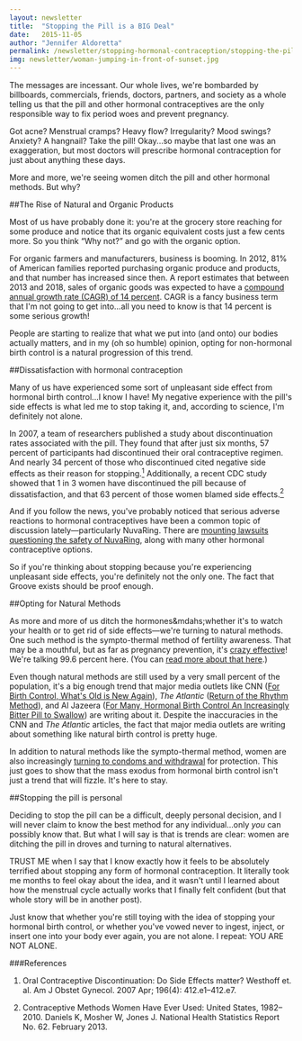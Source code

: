 ```yaml
---
layout: newsletter
title:  "Stopping the Pill is a BIG Deal"
date:   2015-11-05
author: "Jennifer Aldoretta"
permalink: /newsletter/stopping-hormonal-contraception/stopping-the-pill-is-a-big-deal/
img: newsletter/woman-jumping-in-front-of-sunset.jpg
---
```


The messages are incessant. Our whole lives, we're bombarded by billboards, commercials, friends, doctors, partners, and society as a whole telling us that the pill and other hormonal contraceptives are the only responsible way to fix period woes and prevent pregnancy. 

Got acne? Menstrual cramps? Heavy flow? Irregularity? Mood swings? Anxiety? A hangnail? Take the pill! Okay...so maybe that last one was an exaggeration, but most doctors will prescribe hormonal contraception for just about anything these days.

More and more, we're seeing women ditch the pill and other hormonal methods. But why?

##The Rise of Natural and Organic Products

Most of us have probably done it: you're at the grocery store reaching for some produce and notice that its organic equivalent costs just a few cents more. So you think “Why not?” and go with the organic option.

For organic farmers and manufacturers, business is booming. In 2012, 81% of American families reported purchasing organic produce and products, and that number has increased since then. A report estimates that between 2013 and 2018, sales of organic goods was expected to have a <a class="text-link" target="_blank" href="http://www.foodnavigator-usa.com/Markets/US-organic-food-market-to-grow-14-from-2013-18">compound annual growth rate (CAGR) of 14 percent</a>. CAGR is a fancy business term that I'm not going to get into...all you need to know is that 14 percent is some serious growth! 

People are starting to realize that what we put into (and onto) our bodies actually matters, and in my (oh so humble) opinion, opting for non-hormonal birth control is a natural progression of this trend. 

##Dissatisfaction with hormonal contraception

Many of us have experienced some sort of unpleasant side effect from hormonal birth control...I know I have! My negative experience with the pill's side effects is what led me to stop taking it, and, according to science, I'm definitely not alone.

In 2007, a team of researchers published a study about discontinuation rates associated with the pill. They found that after just six months, 57 percent of participants had discontinued their oral contraceptive regimen. And nearly 34 percent of those who discontinued cited negative side effects as their reason for stopping.<a class="text-link" href="#references"><sup>1</sup></a> Additionally, a recent CDC study showed that 1 in 3 women have discontinued the pill because of dissatisfaction, and that 63 percent of those women blamed side effects.<a class="text-link" href="#references"><sup>2</sup></a>

And if you follow the news, you've probably noticed that serious adverse reactions to hormonal contraceptives have been a common topic of discussion lately&mdash;particularly NuvaRing. There are <a class="text-link" target="_blank" href="http://www.npr.org/sections/health-shots/2014/02/09/273145327/nuvaring-contraceptive-settlement-leaves-women-weighing-risks">mounting lawsuits questioning the safety of NuvaRing</a>, along with many other hormonal contraceptive options.

So if you're thinking about stopping because you're experiencing unpleasant side effects, you're definitely not the only one. The fact that Groove exists should be proof enough.

##Opting for Natural Methods

As more and more of us ditch the hormones&mdahs;whether it's to watch your health or to get rid of side effects&mdash;we're turning to natural methods. One such method is the sympto-thermal method of fertility awareness. That may be a mouthful, but as far as pregnancy prevention, it's <a class="text-link" target="_blank" href="http://humrep.oxfordjournals.org/content/22/5/1310.long">crazy effective</a>! We're talking 99.6 percent here. (You can <a class="text-link" target="_blank" href="http://www.readytogroove.com/blog/2015/01/16/the-sympto-thermal-method-of-fertility-awareness-an-overview/">read more about that here</a>.)

Even though natural methods are still used by a very small percent of the population, it's a big enough trend that major media outlets like CNN (<a class="text-link" target="_blank" href="http://www.cnn.com/2015/01/08/health/fertility-awareness-methods/">For Birth Control, What's Old is New Again</a>), *The Atlantic* (<a class="text-link" target="_blank" href="http://www.theatlantic.com/health/archive/2014/12/return-of-the-rhythm-method/383545/">Return of the Rhythm Method</a>), and Al Jazeera (<a class="text-link" target="_blank" href="http://america.aljazeera.com/articles/2014/4/1/contraception-birthcontrolfertilitypill.html">For Many, Hormonal Birth Control An Increasingly Bitter Pill to Swallow</a>) are writing about it. Despite the inaccuracies in the CNN and *The Atlantic* articles, the fact that major media outlets are writing about something like natural birth control is pretty huge. 

In addition to natural methods like the sympto-thermal method, women are also increasingly <a class="text-link" target="_blank" href="http://america.aljazeera.com/articles/2014/4/1/contraception-birthcontrolfertilitypill.html">turning to condoms and withdrawal</a> for protection. This just goes to show that the mass exodus from hormonal birth control isn't just a trend that will fizzle. It's here to stay.

##Stopping the pill is personal

Deciding to stop the pill can be a difficult, deeply personal decision, and I will never claim to know the best method for any individual...only *you* can possibly know that. But what I will say is that is trends are clear: women are ditching the pill in droves and turning to natural alternatives.

TRUST ME when I say that I know exactly how it feels to be absolutely terrified about stopping any form of hormonal contraception. It literally took me months to feel okay about the idea, and it wasn't until I learned about how the menstrual cycle actually works that I finally felt confident (but that whole story will be in another post). 

Just know that whether you're still toying with the idea of stopping your hormonal birth control, or whether you've vowed never to ingest, inject, or insert one into your body ever again, you are not alone. I repeat: YOU ARE NOT ALONE.

###<a name="references">References</a>

1. Oral Contraceptive Discontinuation: Do Side Effects matter? Westhoff et. al. Am J Obstet Gynecol. 2007 Apr; 196(4): 412.e1–412.e7. 

2. Contraceptive Methods Women Have Ever Used: United States, 1982–2010. Daniels K, Mosher W, Jones J. National Health Statistics Report No. 62. February 2013.